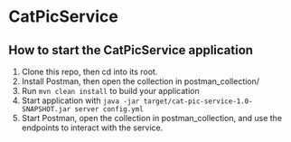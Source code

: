 # CatPicService

How to start the CatPicService application
---

1. Clone this repo, then cd into its root.
1. Install Postman, then open the collection in postman_collection/
1. Run `mvn clean install` to build your application
1. Start application with `java -jar target/cat-pic-service-1.0-SNAPSHOT.jar server config.yml`
1. Start Postman, open the collection in postman_collection, and use the endpoints to interact with the service.

